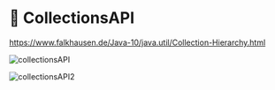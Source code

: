 # **🎱 CollectionsAPI**

https://www.falkhausen.de/Java-10/java.util/Collection-Hierarchy.html

![collectionsAPI](C:\Users\multicampus\Desktop\Algorithm\알고리즘_이론정리\images\collectionsAPI.png)

![collectionsAPI2](C:\Users\multicampus\Desktop\Algorithm\알고리즘_이론정리\images\collectionsAPI2.jpg)

